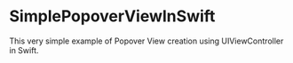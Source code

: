 # SimplePopoverViewInSwift
This very simple example of Popover View creation using UIViewController in Swift.
